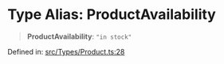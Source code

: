 # Type Alias: ProductAvailability

> **ProductAvailability**: `"in stock"`

Defined in: [src/Types/Product.ts:28](https://github.com/Fokusdotid/bail/blob/fcd0cec6f26de1fb545eb2e03fa5c63fbad99d3d/src/Types/Product.ts#L28)

